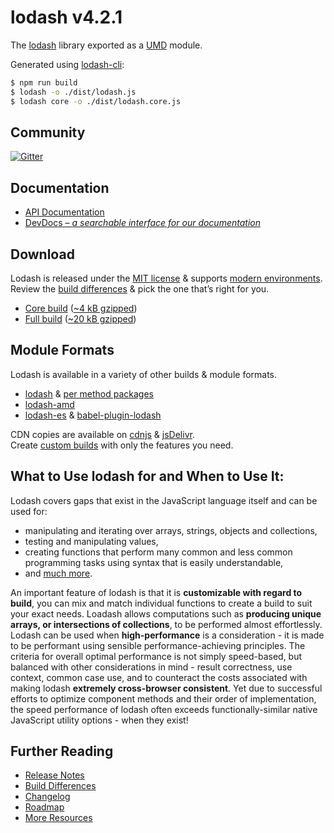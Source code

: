 # lodash v4.2.1

The [lodash](https://lodash.com/) library exported as a [UMD](https://github.com/umdjs/umd) module.

Generated using [lodash-cli](https://www.npmjs.com/package/lodash-cli):
```bash
$ npm run build
$ lodash -o ./dist/lodash.js
$ lodash core -o ./dist/lodash.core.js
```

## Community

[![Gitter](https://badges.gitter.im/lodash/lodash.svg)](https://gitter.im/lodash/lodash)

## Documentation

  * [API Documentation](https://lodash.com/docs)
  * [DevDocs – *a searchable interface for our documentation*](https://devdocs.io/lodash/)

## Download

Lodash is released under the [MIT license](https://raw.githubusercontent.com/lodash/lodash/4.2.1/LICENSE) & supports [modern environments](#support).<br>
Review the [build differences](https://github.com/lodash/lodash/wiki/build-differences) & pick the one that’s right for you.

 * [Core build](https://raw.githubusercontent.com/lodash/lodash/4.2.1/dist/lodash.core.js) ([~4 kB gzipped](https://raw.githubusercontent.com/lodash/lodash/4.2.1/dist/lodash.core.min.js))
 * [Full build](https://raw.githubusercontent.com/lodash/lodash/4.2.1/dist/lodash.js) ([~20 kB gzipped](https://raw.githubusercontent.com/lodash/lodash/4.2.1/dist/lodash.min.js))

## Module Formats

Lodash is available in a variety of other builds & module formats.

 * [lodash](https://www.npmjs.com/package/lodash) & [per method packages](https://www.npmjs.com/browse/keyword/lodash-modularized)
 * [lodash-amd](https://www.npmjs.com/package/lodash-amd)
 * [lodash-es](https://www.npmjs.com/package/lodash-es) & [babel-plugin-lodash](https://www.npmjs.com/package/babel-plugin-lodash)

CDN copies are available on [cdnjs](https://cdnjs.com/) & [jsDelivr](http://www.jsdelivr.com/).<br>
Create [custom builds](https://lodash.com/custom-builds) with only the features you need.

## What to Use lodash for and When to Use It:  

Lodash covers gaps that exist in the JavaScript language itself and can be used for:

* manipulating and iterating over arrays, strings, objects and collections,
* testing and manipulating values,
* creating functions that perform many common and less common programming tasks using syntax that is easily understandable,
* and [much more](https://devdocs.io/lodash/).

An important feature of lodash is that it is **customizable with regard to build**, you can mix and match individual functions to create a build to suit your exact needs. Loadash allows computations such as **producing unique arrays, or intersections of collections**, to be performed almost effortlessly.  
Lodash can be used when **high-performance** is a consideration - it is made to be performant using sensible performance-achieving principles. The criteria for overall optimal performance is not simply speed-based, but balanced with other considerations in mind - result correctness, use context, common case use, and to counteract the costs associated with making lodash **extremely cross-browser consistent**. Yet due to successful efforts to optimize component methods and their order of implementation, the speed performance of lodash often exceeds functionally-similar native JavaScript utility options - when they exist!

## Further Reading

  * [Release Notes](https://github.com/lodash/lodash/releases/tag/4.0.0)
  * [Build Differences](https://github.com/lodash/lodash/wiki/Build-Differences)
  * [Changelog](https://github.com/lodash/lodash/wiki/Changelog)
  * [Roadmap](https://github.com/lodash/lodash/wiki/Roadmap)
  * [More Resources](https://github.com/lodash/lodash/wiki/Resources)
